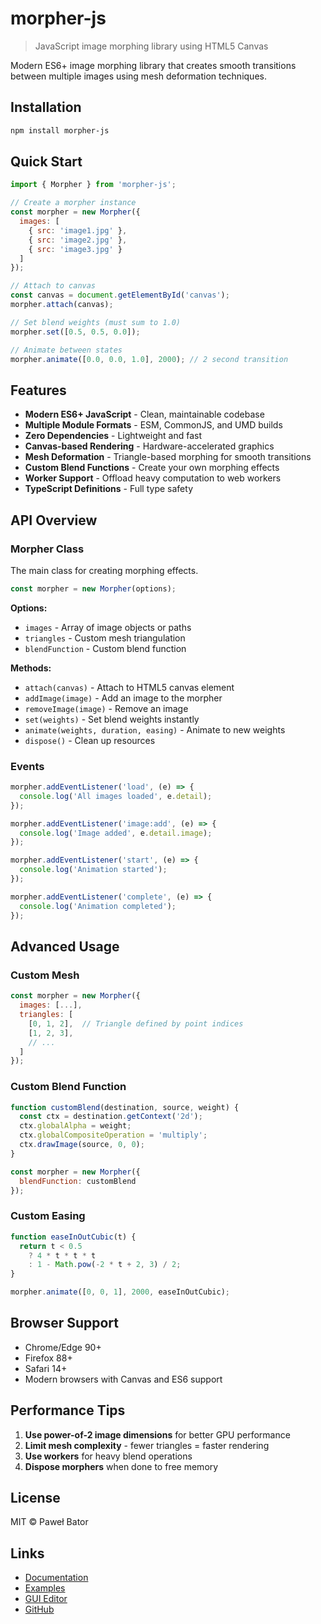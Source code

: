 # morpher-js

> JavaScript image morphing library using HTML5 Canvas

Modern ES6+ image morphing library that creates smooth transitions between multiple images using mesh deformation techniques.

## Installation

```bash
npm install morpher-js
```

## Quick Start

```javascript
import { Morpher } from 'morpher-js';

// Create a morpher instance
const morpher = new Morpher({
  images: [
    { src: 'image1.jpg' },
    { src: 'image2.jpg' },
    { src: 'image3.jpg' }
  ]
});

// Attach to canvas
const canvas = document.getElementById('canvas');
morpher.attach(canvas);

// Set blend weights (must sum to 1.0)
morpher.set([0.5, 0.5, 0.0]);

// Animate between states
morpher.animate([0.0, 0.0, 1.0], 2000); // 2 second transition
```

## Features

- **Modern ES6+ JavaScript** - Clean, maintainable codebase
- **Multiple Module Formats** - ESM, CommonJS, and UMD builds
- **Zero Dependencies** - Lightweight and fast
- **Canvas-based Rendering** - Hardware-accelerated graphics
- **Mesh Deformation** - Triangle-based morphing for smooth transitions
- **Custom Blend Functions** - Create your own morphing effects
- **Worker Support** - Offload heavy computation to web workers
- **TypeScript Definitions** - Full type safety

## API Overview

### Morpher Class

The main class for creating morphing effects.

```javascript
const morpher = new Morpher(options);
```

**Options:**
- `images` - Array of image objects or paths
- `triangles` - Custom mesh triangulation
- `blendFunction` - Custom blend function

**Methods:**
- `attach(canvas)` - Attach to HTML5 canvas element
- `addImage(image)` - Add an image to the morpher
- `removeImage(image)` - Remove an image
- `set(weights)` - Set blend weights instantly
- `animate(weights, duration, easing)` - Animate to new weights
- `dispose()` - Clean up resources

### Events

```javascript
morpher.addEventListener('load', (e) => {
  console.log('All images loaded', e.detail);
});

morpher.addEventListener('image:add', (e) => {
  console.log('Image added', e.detail.image);
});

morpher.addEventListener('start', (e) => {
  console.log('Animation started');
});

morpher.addEventListener('complete', (e) => {
  console.log('Animation completed');
});
```

## Advanced Usage

### Custom Mesh

```javascript
const morpher = new Morpher({
  images: [...],
  triangles: [
    [0, 1, 2],  // Triangle defined by point indices
    [1, 2, 3],
    // ...
  ]
});
```

### Custom Blend Function

```javascript
function customBlend(destination, source, weight) {
  const ctx = destination.getContext('2d');
  ctx.globalAlpha = weight;
  ctx.globalCompositeOperation = 'multiply';
  ctx.drawImage(source, 0, 0);
}

const morpher = new Morpher({
  blendFunction: customBlend
});
```

### Custom Easing

```javascript
function easeInOutCubic(t) {
  return t < 0.5
    ? 4 * t * t * t
    : 1 - Math.pow(-2 * t + 2, 3) / 2;
}

morpher.animate([0, 0, 1], 2000, easeInOutCubic);
```

## Browser Support

- Chrome/Edge 90+
- Firefox 88+
- Safari 14+
- Modern browsers with Canvas and ES6 support

## Performance Tips

1. **Use power-of-2 image dimensions** for better GPU performance
2. **Limit mesh complexity** - fewer triangles = faster rendering
3. **Use workers** for heavy blend operations
4. **Dispose morphers** when done to free memory

## License

MIT © Paweł Bator

## Links

- [Documentation](../../docs/)
- [Examples](../../packages/demos/)
- [GUI Editor](../../packages/gui/)
- [GitHub](https://github.com/jembezmamy/morpher-js)
